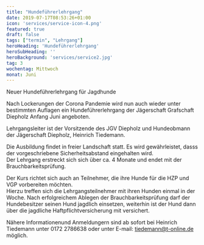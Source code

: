 ```yaml
---
title: "Hundeführerlehrgang"
date: 2019-07-17T08:53:26+01:00
icon: 'services/service-icon-4.png'
featured: true
draft: false
tags: ["termin", "Lehrgang"]
heroHeading: 'Hundeführerlehrgang'
heroSubHeading: ''
heroBackground: 'services/service2.jpg'
tag: 3
wochentag: Mittwoch 
monat: Juni
---
```


Neuer Hundeführerlehrgang für Jagdhunde

Nach Lockerungen der Corona Pandemie wird nun auch wieder unter bestimmten Auflagen ein Hundeführerlehrgang der Jägerschaft Grafschaft Diepholz Anfang Juni angeboten. 

Lehrgangsleiter ist der Vorsitzende des JGV Diepholz und Hundeobmann der Jägerschaft Diepholz, Heinrich Tiedemann.  


Die Ausbildung findet in freier Landschaft statt. Es wird gewährleistet, dasss der vorgeschriebene Sicherheitsabstand eingehalten wird.  
Der Lehrgang erstreckt sich sich über ca. 4 Monate und endet mit der Brauchbarkeitsprüfung.  

Der Kurs richtet sich auch an Teilnehmer, die ihre Hunde für die HZP und VGP vorbereiten möchten.   
Hierzu treffen sich die Lehrgangsteilnehmer mit ihren Hunden einmal in der Woche. Nach erfolgreichem Ablegen der Brauchbarkeitsprüfung darf der Hundebesitzer seinen Hund jagdlich einsetzen, weiterhin ist der Hund dann über die jagdliche Haftpflichtversicherung mit versichert.  

Nähere Informationenund Anmeldungern sind ab sofort bei Heinrich Tiedemann unter 0172 2786638 oder unter E-mail: tiedemann@t-online.de möglich.

